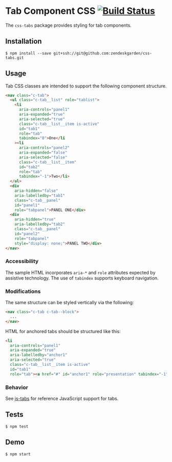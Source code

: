 # Tab Component CSS [![Build Status](https://magnum.travis-ci.com/zendeskgarden/css-tabs.svg?token=tabs&branch=master)](https://magnum.travis-ci.com/zendeskgarden/css-tabs)

The `css-tabs` package provides styling for tab components.

## Installation

    $ npm install --save git+ssh://git@github.com:zendeskgarden/css-tabs.git

## Usage

Tab CSS classes are intended to support the following component structure.

```html
<nav class="c-tab">
  <ul class="c-tab__list" role="tablist">
    <li
      aria-controls="panel1"
      aria-expanded="true"
      aria-selected="true"
      class="c-tab__list__item is-active"
      id="tab1"
      role="tab"
      tabindex="0">One</li
    ><li
      aria-controls="panel2"
      aria-expanded="false"
      aria-selected="false"
      class="c-tab__list__item"
      id="tab2"
      role="tab"
      tabindex="-1">Two</li>
  </ul>
  <div
    aria-hidden="false"
    aria-labelledby="tab1"
    class="c-tab__panel"
    id="panel1"
    role="tabpanel">PANEL ONE</div>
  <div
    aria-hidden="true"
    aria-labelledby="tab2"
    class="c-tab__panel"
    id="panel2"
    role="tabpanel"
    style="display: none;">PANEL TWO</div>
</nav>
```

### Accessibility

The sample HTML incorporates `aria-*` and `role` attributes expected by
assistive technology. The use of `tabindex` supports keyboard
navigation.

### Modifications

The same structure can be styled vertically via the following:

```html
<nav class="c-tab c-tab--block">
  ...
</nav>
```

HTML for anchored tabs should be structured like this:

```html
<li
  aria-controls="panel1"
  aria-expanded="true"
  aria-labelledby="anchor1"
  aria-selected="true"
  class="c-tab__list__item is-active"
  id="tab1"
  role="tab"><a href="#" id="anchor1" role="presentation" tabindex="-1">One</a></li>
```

### Behavior

See [js-tabs](https://github.com/zendeskgarden/js-tabs) for reference
JavaScript support for tabs.

## Tests

    $ npm test

## Demo

    $ npm start
